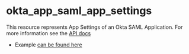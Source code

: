 # okta_app_saml_app_settings

This resource represents App Settings of an Okta SAML Application. For more information see the [API docs](https://developer.okta.com/docs/api/resources/apps#add-custom-saml-application)

- Example [can be found here](./preconfigured.tf)
